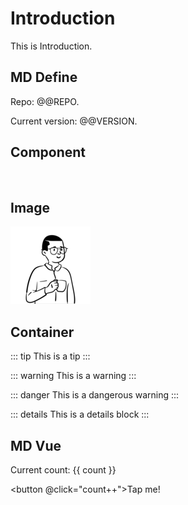 # Introduction

This is Introduction.

## MD Define

Repo: @@REPO.

Current version: @@VERSION.

## Component

<br/>
<NpmBadge package="pushoo-cli" />

## Image

![avatar](./images/avatar.png)


## Container

::: tip
This is a tip
:::

::: warning
This is a warning
:::

::: danger
This is a dangerous warning
:::

::: details
This is a details block
:::

## MD Vue

<RedDiv>

Current count: {{ count }}

</RedDiv>

<button @click="count++">Tap me!</button>

<script setup>
import { h, ref } from 'vue'

const RedDiv = (_, ctx) => h(
  'div',
  {
    class: 'red-div',
  },
  ctx.slots.default()
)
const msg = 'Markdown 中的 Vue'
const count = ref(0)
</script>

<style>
.red-div {
  color: #ff0000;
}
</style>
